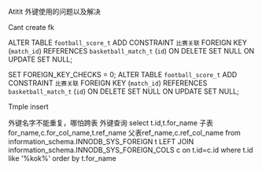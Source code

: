 Atitit 外键使用的问题以及解决


Cant create fk

ALTER TABLE `football_score_t` ADD CONSTRAINT `比赛关联` FOREIGN KEY (`match_id`) REFERENCES `basketball_match_t` (`id`) ON DELETE SET NULL ON UPDATE SET NULL;

 SET FOREIGN_KEY_CHECKS = 0;
ALTER TABLE `football_score_t` ADD CONSTRAINT `比赛关联` FOREIGN KEY (`match_id`) REFERENCES `basketball_match_t` (`id`) ON DELETE SET NULL ON UPDATE SET NULL;



Tmple insert

外键名字不能重复，哪怕跨表
外键查询
select t.id,t.for_name 子表for_name,c.for_col_name,t.ref_name 父表ref_name,c.ref_col_name from information_schema.INNODB_SYS_FOREIGN  t 
LEFT JOIN  information_schema.INNODB_SYS_FOREIGN_COLS  c on t.id=c.id
where t.id like '%kok%'
order by t.for_name


